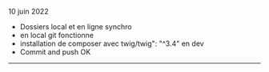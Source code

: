 10 juin 2022
- Dossiers local et en ligne synchro
- en local git fonctionne
- installation de composer avec twig/twig": "^3.4" en dev
- Commit and push OK
************************************************************

